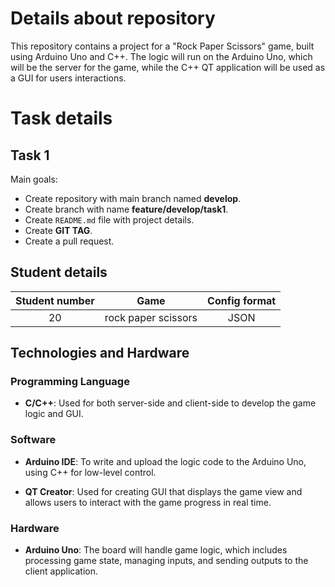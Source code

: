 # Details about repository

This repository contains a project for a "Rock Paper Scissors" game, built using Arduino Uno and C++. The logic will run on the Arduino Uno, which will be the server for the game, while the C++ QT application will be used as a GUI for users interactions.

# Task details

## Task 1

Main goals:

- Create repository with main branch named **develop**.
- Create branch with name **feature/develop/task1**.
- Create `README.md` file with project details.
- Create **GIT TAG**.
- Create a pull request.

## Student details

| Student number |        Game         | Config format |
| :------------: | :-----------------: | :-----------: |
|       20       | rock paper scissors |     JSON      |

## Technologies and Hardware

### Programming Language

- **C/C++**: Used for both server-side and client-side to develop the game logic and GUI.

### Software

- **Arduino IDE**: To write and upload the logic code to the Arduino Uno, using C++ for low-level control.

- **QT Creator**: Used for creating GUI that displays the game view and allows users to interact with the game progress in real time.

### Hardware

- **Arduino Uno**: The board will handle game logic, which includes processing game state, managing inputs, and sending outputs to the client application.
